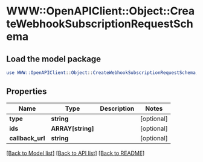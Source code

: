# WWW::OpenAPIClient::Object::CreateWebhookSubscriptionRequestSchema

## Load the model package
```perl
use WWW::OpenAPIClient::Object::CreateWebhookSubscriptionRequestSchema;
```

## Properties
Name | Type | Description | Notes
------------ | ------------- | ------------- | -------------
**type** | **string** |  | [optional] 
**ids** | **ARRAY[string]** |  | [optional] 
**callback_url** | **string** |  | [optional] 

[[Back to Model list]](../README.md#documentation-for-models) [[Back to API list]](../README.md#documentation-for-api-endpoints) [[Back to README]](../README.md)



